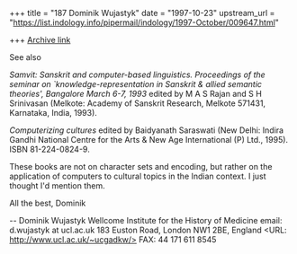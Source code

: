 +++
title = "187 Dominik Wujastyk"
date = "1997-10-23"
upstream_url = "https://list.indology.info/pipermail/indology/1997-October/009647.html"

+++
[Archive link](https://list.indology.info/pipermail/indology/1997-October/009647.html)

See also

_Samvit:  Sanskrit and computer-based linguistics.  Proceedings of the
seminar on `knowledge-representation in Sanskrit & allied semantic
theories', Bangalore March 6-7, 1993_ edited by M A S Rajan and S H
Srinivasan (Melkote: Academy of Sanskrit Research, Melkote 571431,
Karnataka, India, 1993).

_Computerizing cultures_ edited by Baidyanath Saraswati (New Delhi: Indira
Gandhi National Centre for the Arts & New Age International (P) Ltd.,
1995).  ISBN 81-224-0824-9.

These books are not on character sets and encoding, but rather on the
application of computers to cultural topics in the Indian context.  I just
thought I'd mention them.

All the best,
Dominik

--
Dominik Wujastyk            Wellcome Institute for the History of Medicine
email: d.wujastyk at ucl.ac.uk       183 Euston Road, London NW1 2BE, England
<URL: http://www.ucl.ac.uk/~ucgadkw/>                 FAX: 44 171 611 8545



